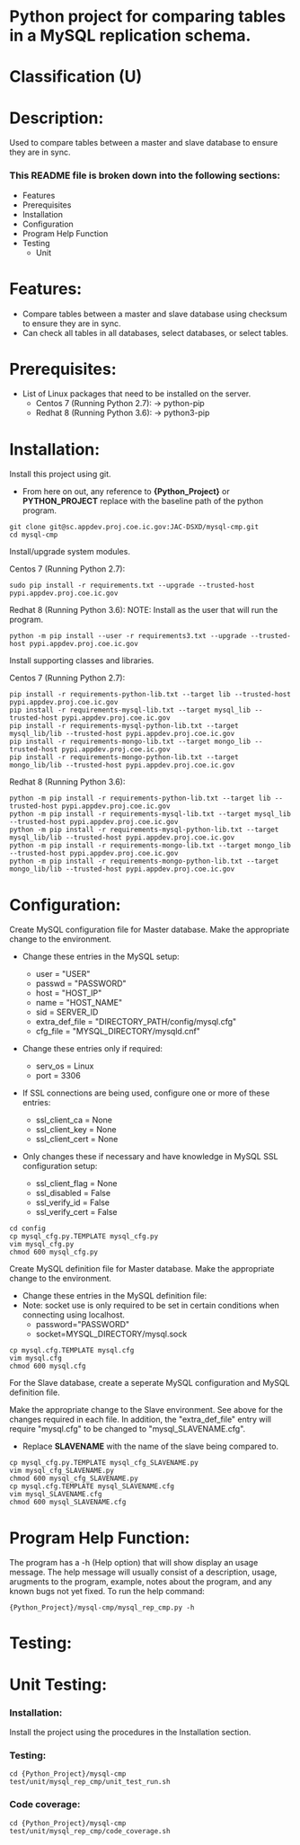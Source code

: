 # Python project for comparing tables in a MySQL replication schema.
# Classification (U)

# Description:
  Used to compare tables between a master and slave database to ensure they are in sync.


###  This README file is broken down into the following sections:
  * Features
  * Prerequisites
  * Installation
  * Configuration
  * Program Help Function
  * Testing
    - Unit


# Features:
  * Compare tables between a master and slave database using checksum to ensure they are in sync.
  * Can check all tables in all databases, select databases, or select tables.


# Prerequisites:

  * List of Linux packages that need to be installed on the server.
    - Centos 7 (Running Python 2.7):
      -> python-pip
    - Redhat 8 (Running Python 3.6):
      -> python3-pip


# Installation:

Install this project using git.
  * From here on out, any reference to **{Python_Project}** or **PYTHON_PROJECT** replace with the baseline path of the python program.

```
git clone git@sc.appdev.proj.coe.ic.gov:JAC-DSXD/mysql-cmp.git
cd mysql-cmp
```

Install/upgrade system modules.

Centos 7 (Running Python 2.7):
```
sudo pip install -r requirements.txt --upgrade --trusted-host pypi.appdev.proj.coe.ic.gov
```

Redhat 8 (Running Python 3.6):
NOTE: Install as the user that will run the program.

```
python -m pip install --user -r requirements3.txt --upgrade --trusted-host pypi.appdev.proj.coe.ic.gov
```


Install supporting classes and libraries.

Centos 7 (Running Python 2.7):
```
pip install -r requirements-python-lib.txt --target lib --trusted-host pypi.appdev.proj.coe.ic.gov
pip install -r requirements-mysql-lib.txt --target mysql_lib --trusted-host pypi.appdev.proj.coe.ic.gov
pip install -r requirements-mysql-python-lib.txt --target mysql_lib/lib --trusted-host pypi.appdev.proj.coe.ic.gov
pip install -r requirements-mongo-lib.txt --target mongo_lib --trusted-host pypi.appdev.proj.coe.ic.gov
pip install -r requirements-mongo-python-lib.txt --target mongo_lib/lib --trusted-host pypi.appdev.proj.coe.ic.gov
```

Redhat 8 (Running Python 3.6):
```
python -m pip install -r requirements-python-lib.txt --target lib --trusted-host pypi.appdev.proj.coe.ic.gov
python -m pip install -r requirements-mysql-lib.txt --target mysql_lib --trusted-host pypi.appdev.proj.coe.ic.gov
python -m pip install -r requirements-mysql-python-lib.txt --target mysql_lib/lib --trusted-host pypi.appdev.proj.coe.ic.gov
python -m pip install -r requirements-mongo-lib.txt --target mongo_lib --trusted-host pypi.appdev.proj.coe.ic.gov
python -m pip install -r requirements-mongo-python-lib.txt --target mongo_lib/lib --trusted-host pypi.appdev.proj.coe.ic.gov
```


# Configuration:

Create MySQL configuration file for Master database.
Make the appropriate change to the environment.
  * Change these entries in the MySQL setup:
    - user = "USER"
    - passwd = "PASSWORD"
    - host = "HOST_IP"
    - name = "HOST_NAME"
    - sid = SERVER_ID
    - extra_def_file = "DIRECTORY_PATH/config/mysql.cfg"
    - cfg_file = "MYSQL_DIRECTORY/mysqld.cnf"

  * Change these entries only if required:
    - serv_os = Linux
    - port = 3306

  * If SSL connections are being used, configure one or more of these entries:
    - ssl_client_ca = None
    - ssl_client_key = None
    - ssl_client_cert = None

  * Only changes these if necessary and have knowledge in MySQL SSL configuration setup:
    - ssl_client_flag = None
    - ssl_disabled = False
    - ssl_verify_id = False
    - ssl_verify_cert = False

```
cd config
cp mysql_cfg.py.TEMPLATE mysql_cfg.py
vim mysql_cfg.py
chmod 600 mysql_cfg.py
```

Create MySQL definition file for Master database.
Make the appropriate change to the environment.
  * Change these entries in the MySQL definition file:
  * Note:  socket use is only required to be set in certain conditions when connecting using localhost.
    - password="PASSWORD"
    - socket=MYSQL_DIRECTORY/mysql.sock

```
cp mysql.cfg.TEMPLATE mysql.cfg
vim mysql.cfg
chmod 600 mysql.cfg
```

For the Slave database, create a seperate MySQL configuration and MySQL definition file.

Make the appropriate change to the Slave environment.  See above for the changes required in each file.  In addition, the "extra_def_file" entry will require "mysql.cfg" to be changed to "mysql\_SLAVENAME.cfg".
  * Replace **SLAVENAME** with the name of the slave being compared to.

```
cp mysql_cfg.py.TEMPLATE mysql_cfg_SLAVENAME.py
vim mysql_cfg_SLAVENAME.py
chmod 600 mysql_cfg_SLAVENAME.py
cp mysql.cfg.TEMPLATE mysql_SLAVENAME.cfg
vim mysql_SLAVENAME.cfg
chmod 600 mysql_SLAVENAME.cfg
```


# Program Help Function:

  The program has a -h (Help option) that will show display an usage message.  The help message will usually consist of a description, usage, arugments to the program, example, notes about the program, and any known bugs not yet fixed.  To run the help command:

```
{Python_Project}/mysql-cmp/mysql_rep_cmp.py -h
```


# Testing:

# Unit Testing:

### Installation:

Install the project using the procedures in the Installation section.

### Testing:

```
cd {Python_Project}/mysql-cmp
test/unit/mysql_rep_cmp/unit_test_run.sh
```

### Code coverage:

```
cd {Python_Project}/mysql-cmp
test/unit/mysql_rep_cmp/code_coverage.sh
```


